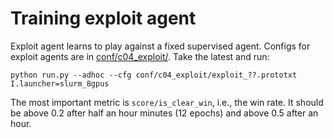 # Training exploit agent

Exploit agent learns to play against a fixed supervised agent. Configs for
exploit agents are in [conf/c04_exploit/](conf/c04_exploit/). Take the latest
and run:
```
python run.py --adhoc --cfg conf/c04_exploit/exploit_??.prototxt I.launcher=slurm_8gpus
```

The most important metric is `score/is_clear_win`, i.e., the win rate. It should be above 0.2 after half an hour minutes (12 epochs) and above 0.5 after an hour.
